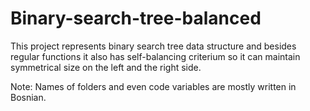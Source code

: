 # Binary-search-tree-balanced

This project represents binary search tree data structure and besides regular functions 
it also has self-balancing criterium so it can maintain symmetrical size on the left and the right side.

Note: Names of folders and even code variables are mostly written in Bosnian.
